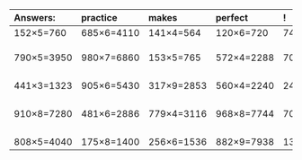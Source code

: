| Answers: | practice | makes | perfect | ! |
| :--- | :--- | :--- | :--- | :--- |
| 152×5=760 | 685×6=4110 | 141×4=564 | 120×6=720 | 742×6=4452 | 
|   |   |   |   |   | 
|   |   |   |   |   | 
|   |   |   |   |   | 
| 790×5=3950 | 980×7=6860 | 153×5=765 | 572×4=2288 | 709×4=2836 | 
|   |   |   |   |   | 
|   |   |   |   |   | 
|   |   |   |   |   | 
|   |   |   |   |   | 
| 441×3=1323 | 905×6=5430 | 317×9=2853 | 560×4=2240 | 247×6=1482 | 
|   |   |   |   |   | 
|   |   |   |   |   | 
|   |   |   |   |   | 
|   |   |   |   |   | 
| 910×8=7280 | 481×6=2886 | 779×4=3116 | 968×8=7744 | 706×4=2824 | 
|   |   |   |   |   | 
|   |   |   |   |   | 
|   |   |   |   |   | 
|   |   |   |   |   | 
| 808×5=4040 | 175×8=1400 | 256×6=1536 | 882×9=7938 | 138×9=1242 | 
